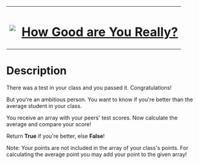 <table align="center">
  <tbody>
    <tr>
      <td>
        <p></p>
        <pre><img src="https://avatars.githubusercontent.com/u/5387632?s=100"></pre>
      </td>
      <td><h1><a href="https://www.codewars.com/kata/5601409514fc93442500010b">How Good are You Really?</a></h1></td>
    </tr>
  </tbody>
</table>

# Description
There was a test in your class and you passed it. Congratulations!

But you're an ambitious person. You want to know if you're better than the average student in your class.

You receive an array with your peers' test scores. Now calculate the average and compare your score!

Return **True** if you're better, else **False**!

Note:
Your points are not included in the array of your class's points. For calculating the average point you may add your point to the given array!